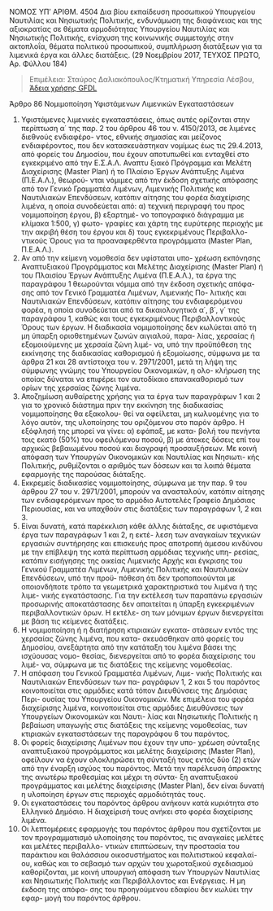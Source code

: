 NOMOΣ ΥΠ’ ΑΡΙΘΜ. 4504 
Δια βίου εκπαίδευση προσωπικού Υπουργείου Ναυτιλίας και Νησιωτικής Πολιτικής, ενδυνάμωση της διαφάνειας και της αξιοκρατίας σε θέματα αρμοδιότητας Υπουργείου Ναυτιλίας και Νησιωτικής Πολιτικής, ενίσχυση της κοινωνικής συμμετοχής στην ακτοπλοΐα, θέματα πολιτικού προσωπικού, συμπλήρωση διατάξεων για τα λιμενικά έργα και άλλες διατάξεις. (29 Νοεμβρίου 2017, ΤΕΥΧΟΣ  ΠΡΩΤΟ, Αρ. Φύλλου 184)

>Επιμέλεια: Σταύρος Δαλιακόπουλος/Κτηματική Υπηρεσία Λέσβου, 
[Άδεια χρήσης GFDL](<http://www.gnu.org/licenses/fdl.html>)

Άρθρο 86
Νομιμοποίηση Υφιστάμενων 
Λιμενικών Εγκαταστάσεων
1. Υφιστάμενες λιμενικές εγκαταστάσεις, όπως αυτές 
ορίζονται στην περίπτωση α΄ της παρ. 2 του άρθρου 
46 του ν. 4150/2013, σε λιμένες διεθνούς ενδιαφέρο-
ντος, εθνικής σημασίας και μείζονος ενδιαφέροντος, 
που δεν κατασκευάστηκαν νομίμως έως τις 29.4.2013, 
από φορείς του Δημοσίου, που έχουν αποτυπωθεί και 
ενταχθεί στο εγκεκριμένο από την Ε.Σ.Α.Λ. Αναπτυ ξιακό 
Πρόγραμμα και Μελέτη Διαχείρισης (Master Plan) ή το 
Πλαίσιο Έργων Ανάπτυξης Λιμένα (Π.Ε.Α.Λ.), θεωρού-
νται νόμιμες από την έκδοση σχετικής απόφασης από 
τον Γενικό Γραμματέα Λιμένων, Λιμενικής Πολιτικής και 
Ναυτιλιακών Επενδύσεων, κατόπιν αίτησης του φορέα 
διαχείρισης λιμένα, η οποία συνοδεύεται από: α) τεχνική 
περιγραφή του προς νομιμοποίηση έργου, β) εξαρτημέ-
νο τοπογραφικό διάγραμμα με κλίμακα 1:500, γ) φωτο-
γραφίες και χάρτη της ευρύτερης περιοχής με την ακριβή 
θέση του έργου και δ) τους εγκεκριμένους Περιβαλλο-
ντικούς Όρους για τα προαναφερθέντα προγράμματα 
(Master Plan, Π.Ε.Α.Λ.).
2. Αν από την κείμενη νομοθεσία δεν υφίσταται υπο-
χρέωση εκπόνησης Αναπτυξιακού Προγράμματος και 
Μελέτης Διαχείρισης (Master Plan) ή του Πλαισίου Έργων 
Ανάπτυξης Λιμένα (Π.Ε.Α.Λ.), τα έργα της παραγράφου 
1 θεωρούνται νόμιμα από την έκδοση σχετικής απόφα-
σης από τον Γενικό Γραμματέα Λιμένων, Λιμενικής Πο-
λιτικής και Ναυτιλιακών Επενδύσεων, κατόπιν αίτησης 
του ενδιαφερόμενου φορέα, η οποία συνοδεύεται από 
τα δικαιολογητικά α΄, β΄, γ΄ της παραγράφου 1, καθώς 
και τους εγκεκριμένους Περιβαλλοντικούς Όρους των 
έργων. Η διαδικασία νομιμοποίησης δεν κωλύεται από 
τη μη ύπαρξη οριοθετημένων ζωνών αιγιαλού, παρα-
λίας, χερσαίας ή εξομοιούμενης με χερσαία ζώνη λιμέ-
να, υπό την προϋπόθεση της εκκίνησης της διαδικασίας 
καθορισμού ή εξομοίωσης, σύμφωνα με τα άρθρα 21 
και 28 αντίστοιχα του ν. 2971/2001, μετά τη λήψη της 
σύμφωνης γνώμης του Υπουργείου Οικονομικών, η ολο-
κλήρωση της οποίας δύναται να επιφέρει τον αυτοδίκαιο 
επανακαθορισμό των ορίων της χερσαίας ζώνης λιμένα.
3. Αποζημίωση αυθαίρετης χρήσης για τα έργα των 
παραγράφων 1 και 2 για το χρονικό διάστημα πριν την 
εκκίνηση της διαδικασίας νομιμοποίησης θα εξακολου-
θεί να οφείλεται, μη κωλυομένης για το λόγο αυτόν, της 
υλοποίησης του οριζόμενου στο παρόν άρθρο. 
Η εξόφλησή της μπορεί να γίνει: α) εφάπαξ, με κατα-
βολή του πενήντα τοις εκατό (50%) του οφειλόμενου 
ποσού, β) με άτοκες δόσεις επί του αρχικώς βεβαιωμένου 
ποσού και διαγραφή προσαυξήσεων. Με κοινή απόφαση 
των Υπουργών Οικονομικών και Ναυτιλίας και Νησιωτι-
κής Πολιτικής, ρυθμίζονται ο αριθμός των δόσεων και 
τα λοιπά θέματα εφαρμογής της παρούσας διάταξης.
4. Εκκρεμείς διαδικασίες νομιμοποίησης, σύμφωνα με 
την παρ. 9 του άρθρου 27 του ν. 2971/2001, μπορούν να 
ανασταλούν, κατόπιν αίτησης των ενδιαφερόμενων προς 
το αρμόδιο Αυτοτελές Γραφείο Δημόσιας Περιουσίας, και 
να υπαχθούν στις διατάξεις των παραγράφων 1, 2 και 3.
5. Είναι δυνατή, κατά παρέκκλιση κάθε άλλης διάταξης, 
σε υφιστάμενα έργα των παραγράφων 1 και 2, η εκτέ-
λεση των αναγκαίων τεχνικών εργασιών συντήρησης 
και επισκευής προς αποτροπή άμεσου κινδύνου με την 
επίβλεψη της κατά περίπτωση αρμόδιας τεχνικής υπη-
ρεσίας, κατόπιν εισήγησης της οικείας Λιμενικής Αρχής 
και έγκρισης του Γενικού Γραμματέα Λιμένων, Λιμενικής 
Πολιτικής και Ναυτιλιακών Επενδύσεων, υπό την προϋ-
πόθεση ότι δεν τροποποιούνται με οποιονδήποτε τρόπο 
τα γεωμετρικά χαρακτηριστικά του λιμένα ή της λιμε-
νικής εγκατάστασης. Για την εκτέλεση των παραπάνω 
εργασιών προσωρινής αποκατάστασης δεν απαιτείται η 
ύπαρξη εγκεκριμένων περιβαλλοντικών όρων. Η εκτέλε-
ση των μόνιμων έργων διενεργείται με βάση τις κείμενες 
διατάξεις.
6. Η νομιμοποίηση ή η διατήρηση κτιριακών εγκατα-
στάσεων εντός της χερσαίας ζώνης λιμένα, που κατα-
σκευάσθηκαν από φορείς του Δημοσίου, ανεξάρτητα 
από την κατάταξη του λιμένα βάσει της ισχύουσας νομο-
θεσίας, διενεργείται από το φορέα διαχείρισης του λιμέ-
να, σύμφωνα με τις διατάξεις της κείμενης νομοθεσίας.
7. Η απόφαση του Γενικού Γραμματέα Λιμένων, Λιμε-
νικής Πολιτικής και Ναυτιλιακών Επενδύσεων των πα-
ραγράφων 1, 2 και 5 του παρόντος κοινοποιείται στις 
αρμόδιες κατά τόπον Διευθύνσεις της Δημόσιας Περι-
ουσίας του Υπουργείου Οικονομικών. Με επιμέλεια του 
φορέα διαχείρισης λιμένα, κοινοποιείται στις αρμόδιες 
Διευθύνσεις των Υπουργείων Οικονομικών και Ναυτι-
λίας και Νησιωτικής Πολιτικής η βεβαίωση υπαγωγής 
στις διατάξεις της κείμενης νομοθεσίας, των κτιριακών 
εγκαταστάσεων της παραγράφου 6 του παρόντος.
8. Οι φορείς διαχείρισης Λιμένων που έχουν την υπο-
χρέωση  σύνταξης  αναπτυξιακού  προγράμματος  και 
μελέτης διαχείρισης (Master Plan), οφείλουν να έχουν 
ολοκληρώσει τη σύνταξή τους εντός δύο (2) ετών από 
την έναρξη ισχύος του παρόντος. Μετά την παρέλευση 
άπρακτης της ανωτέρω προθεσμίας και μέχρι τη σύντα-
ξη αναπτυξιακού προγράμματος και μελέτης διαχείρισης 
(Master Plan), δεν είναι δυνατή η υλοποίηση έργων στις 
περιοχές αρμοδιότητάς τους.
9. Οι εγκαταστάσεις του παρόντος άρθρου ανήκουν 
κατά κυριότητα στο Ελληνικό Δημόσιο. Η διαχείρισή 
τους ανήκει στο φορέα διαχείρισης λιμένα.
10. Οι λεπτομέρειες εφαρμογής του παρόντος άρθρου 
που σχετίζονται με τον προγραμματισμό υλοποίησης του 
παρόντος, τις αναγκαίες μελέτες και μελέτες περιβαλλο-
ντικών επιπτώσεων, την προστασία του παράκτιου και 
θαλάσσιου οικοσυστήματος και πολιτιστικού κεφαλαί-
ου, καθώς και το σεβασμό των αρχών του χωροταξικού 
σχεδιασμού καθορίζονται, με κοινή υπουργική απόφαση 
των Υπουργών Ναυτιλίας και Νησιωτικής Πολιτικής και 
Περιβάλλοντος και Ενέργειας. Η μη έκδοση της απόφα-
σης του προηγούμενου εδαφίου δεν κωλύει την εφαρ-
μογή του παρόντος άρθρου.
